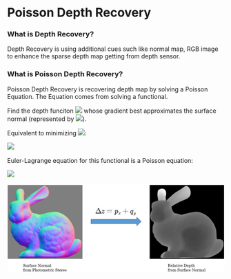 # Poisson Depth Recovery

### What is Depth Recovery?

Depth Recovery is using additional cues such like normal map, RGB image to enhance the
sparse depth map getting from depth sensor.

### What is Poisson Depth Recovery?
Poisson Depth Recovery is recovering depth map by solving a Poisson Equation. The Equation
comes from solving a functional.

Find the depth funciton <img src="http://latex.codecogs.com/gif.latex?z"/>
whose gradient best approximates the surface normal (represented
by <img src="http://latex.codecogs.com/gif.latex?p, q"/>). 

Equivalent to minimizing 
<img src="http://latex.codecogs.com/gif.latex?f(x)"/>:

<img src="http://latex.codecogs.com/gif.latex?f%28z%29%3D%5Ciint%28%28z_x-p%29%5E2&plus;%28z_y-q%29%5E2%29dxdy"/>

Euler-Lagrange equation for this functional is a Poisson equation:

<img src="http://latex.codecogs.com/gif.latex?%5CDelta%20z%3Dp_x&plus;q_y"/>

<p align="center">
<img src="pic/surface2depth.png" width="668">
</p>
